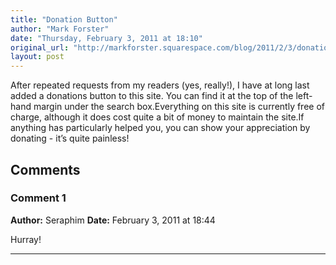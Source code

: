 ```yaml
---
title: "Donation Button"
author: "Mark Forster"
date: "Thursday, February 3, 2011 at 18:10"
original_url: "http://markforster.squarespace.com/blog/2011/2/3/donation-button.html"
layout: post
---
```


After repeated requests from my readers (yes, really!), I have at long last added a donations button to this site. You can find it at the top of the left-hand margin under the search box.Everything on this site is currently free of charge, although it does cost quite a bit of money to maintain the site.If anything has particularly helped you, you can show your appreciation by donating - it’s quite painless!

## Comments

### Comment 1
**Author:** Seraphim
**Date:** February 3, 2011 at 18:44

Hurray!

---
